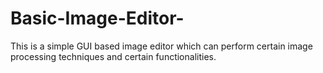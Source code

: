 # Basic-Image-Editor-
This is a simple GUI based image editor which can perform certain image processing techniques and certain functionalities.
